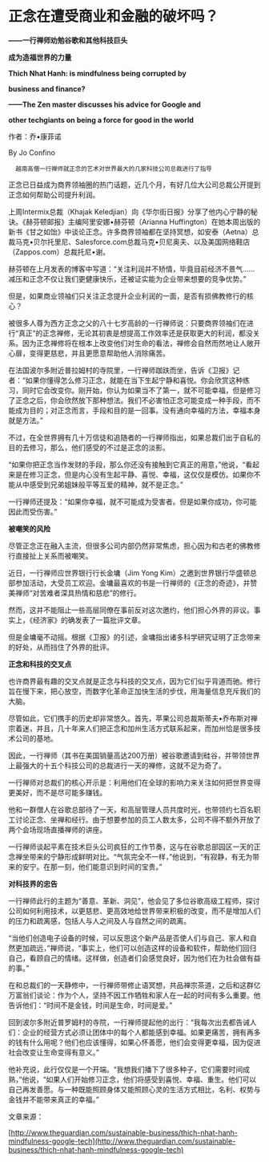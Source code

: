 # 正念在遭受商业和金融的破坏吗？

**——一行禅师劝勉谷歌和其他科技巨头**

**成为造福世界的力量**

**Thich Nhat Hanh: is mindfulness being corrupted by**

**business and finance?**

**——The Zen master discusses his advice for Google and**

**other techgiants on being a force for good in the world**

作者：乔•康菲诺

By Jo Confino

```text
  越南高僧一行禅师就正念的艺术对世界最大的几家科技公司总裁进行了指导
```

正念已日益成为商界领袖圈的热门话题，近几个月，有好几位大公司总裁公开提到正念如何帮助公司提升利润。

上周Intermix总裁（Khajak Keledjian）向《华尔街日报》分享了他内心宁静的秘诀。《赫芬顿邮报》主编阿里安娜•赫芬顿（Arianna Huffington）在她本周出版的新书《甘之如饴》中谈论正念。许多商界领袖都在坚持冥想，如安泰（Aetna）总裁马克•贝尔托里尼、Salesforce.com总裁马克•贝尼奥夫、以及美国网络鞋店（Zappos.com）总裁托尼•谢。

赫芬顿在上月发表的博客中写道：“关注利润并不矫情，毕竟目前经济不景气……减压和正念不仅让我们更健康快乐，还被证实能为企业带来想要的竞争优势。”

但是，如果商业领袖们只关注正念提升企业利润的一面，是否有损佛教修行的核心？

被很多人尊为西方正念之父的八十七岁高龄的一行禅师说：只要商界领袖们在进行“真正”的正念禅修，无论其初衷是想提高工作效率还是获取更大的利润，都没关系。因为正念禅修将在根本上改变他们对生命的看法，禅修会自然而然地让人敞开心扉，变得更慈悲，并且更愿意帮助他人消除痛苦。

在法国波尔多附近普拉姆村的寺院里，一行禅师跏趺而坐，告诉《卫报》记者：“如果你懂得怎么修习正念，就能在当下生起宁静和喜悦。你会欣赏这种练习，同时它会改变你。刚开始，你认为如果当不了第一，就不可能幸福，但是修习了正念之后，你会欣然放下那种想法。我们不必害怕正念可能变成一种手段，而不能成为目的；对正念而言，手段和目的是一回事。没有通向幸福的方法，幸福本身就是方法。”

不过，在全世界拥有几十万信徒和追随者的一行禅师指出，如果总裁们出于自私的目的去修习，那么，他们感受的不过是正念的淡影。

“如果你把正念当作发财的手段，那么你还没有接触到它真正的用意，”他说，“看起来是在修习正念，但是内心没有生起平静、喜悦、幸福，这仅仅是模仿。如果你不能从中感受到兄弟姐妹般平等互爱的精神，就不是正念。”

一行禅师还提及：“如果你幸福，就不可能成为受害者。但是如果你成功，你可能因此而受伤害。”

**被嘲笑的风险**

尽管正念正在融入主流，但很多公司内部仍然非常焦虑，担心因为和古老的佛教修行直接扯上关系而被嘲笑。

近日，一行禅师应世界银行行长金墉（Jim Yong Kim）之邀到世界银行华盛顿总部参加活动，大受员工欢迎。金墉最喜欢的书是一行禅师的《正念的奇迹》，并赞美禅师“对苦难者深具热情和慈悲”的修行。

然而，这并不能阻止一些高层同僚在事前反对这次邀约，他们担心外界的非议。事实上，《经济家》的确发表了一篇批评文章。

但是金墉毫不动摇。根据《卫报》的引述，金墉指出诸多科学研究证明了正念带来的好处，从而挡住了外界的批评。

**正念和科技的交叉点**

也许商界最有趣的交叉点就是正念与科技的交叉点，因为它们似乎背道而驰。修行旨在慢下来，把心放空，而数字化革命正加快生活的步伐，用海量信息充斥我们的大脑。

尽管如此，它们携手的历史却非常悠久。首先，苹果公司总裁斯蒂夫•乔布斯对禅宗着迷，并且，几十年来人们把正念和加州生活方式联系起来，而加州恰是很多技术公司的基地。

因此，一行禅师（其书在美国销量高达200万册）被谷歌邀请到硅谷，并带领世界上最强大的十五个科技公司的总裁进行一天的禅修，这就不足为奇了。

一行禅师对总裁们的核心开示是：利用他们在全球的影响力来关注如何把世界变得更美好，而不是尽可能多赚钱。

他和一群僧人在谷歌总部待了一天，和高层管理人员共度时光，也带领约七百名职工讨论正念、坐禅和经行。由于想要参加的员工人数太多，公司不得不额外开放了两个会场现场直播禅师的讲座。

一行禅师谈起平素在技术巨头公司疯狂的工作节奏，这与在谷歌总部园区一天的正念禅坐带来的宁静形成鲜明对比。“气氛完全不一样，”他说到，“有寂静，有无为带来的安宁。在那一刻，他们能意识到时间的宝贵。”

**对科技界的忠告**

一行禅师此行的主题为“善意、革新、洞见”，他会见了多位谷歌高级工程师，探讨公司如何利用技术，以更慈悲、更高效地给世界带来积极的改变，而不是增加人们的压力和疏离感，包括人与人之间及人与自然之间的疏离。

“当他们创造电子设备的时候，可以反思这个新产品是否使人们与自己、家人和自然更加疏远，”禅师说，“事实上，他们可以创造这样的设备和软件，帮助他们回归自己，看顾自己的情绪。这样做，创造者们会感觉良好，因为他们在为社会做有益的事。”

在和总裁们的一天静修中，一行禅师带修止语冥想，共品禅宗茶道，之后和这群亿万富翁们谈论：作为个人，坚持不因工作牺牲和家人在一起的时间有多么重要。他告诉他们：“时间不是金钱，时间是生命，时间是爱。”

回到波尔多附近普罗姆村的寺院，一行禅师提起他的出行：“我每次出去都告诫人们：企业的经营方式必须让团体中的每个人都能感到幸福。如果更痛苦，拥有再多的钱有什么用呢？他们也应该懂得，如果心怀善愿，他们会变得更幸福，因为促进社会改变让生命变得有意义。”

他补充说，此行仅仅是一个开端。“我想我们播下了很多种子，它们需要时间成熟，”他说，“如果人们开始修习正念，他们将感受到喜悦、幸福、重生。他们可以自己再发善愿。与一种既能照顾身体又能照顾心灵的生活方式相比，名利、权势与金钱并不能带来真正的幸福。”

文章来源：

[http://www.theguardian.com/sustainable-business/thich-nhat-hanh-mindfulness-google-tech](http://www.theguardian.com/sustainable-business/thich-nhat-hanh-mindfulness-google-tech)

